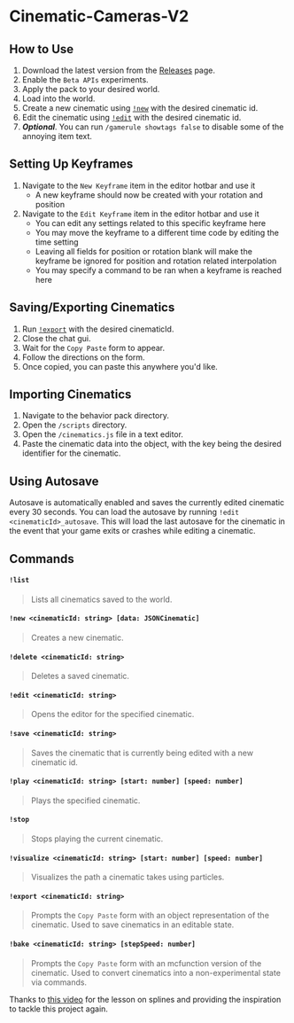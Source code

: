 # Cinematic-Cameras-V2

## How to Use
1. Download the latest version from the [Releases](https://github.com/MajestikButter/Cinematic-Cameras-V2/releases) page.
2. Enable the `Beta APIs` experiments.
3. Apply the pack to your desired world.
4. Load into the world.
5. Create a new cinematic using [`!new`](#new-cinematicid-string-data-jsoncinematic) with the desired cinematic id.
6. Edit the cinematic using [`!edit`](#edit-cinematicid-string) with the desired cinematic id.
7. ***Optional***. You can run `/gamerule showtags false` to disable some of the annoying item text.

## Setting Up Keyframes
1. Navigate to the `New Keyframe` item in the editor hotbar and use it
    - A new keyframe should now be created with your rotation and position
3. Navigate to the `Edit Keyframe` item in the editor hotbar and use it
    - You can edit any settings related to this specific keyframe here
    - You may move the keyframe to a different time code by editing the time setting
    - Leaving all fields for position or rotation blank will make the keyframe be ignored for position and rotation related interpolation
    - You may specify a command to be ran when a keyframe is reached here

## Saving/Exporting Cinematics
1. Run [`!export`](#export-cinematicid-string) with the desired cinematicId.
2. Close the chat gui.
3. Wait for the `Copy Paste` form to appear.
4. Follow the directions on the form.
5. Once copied, you can paste this anywhere you'd like.


## Importing Cinematics
1. Navigate to the behavior pack directory.
2. Open the `/scripts` directory.
3. Open the `/cinematics.js` file in a text editor.
4. Paste the cinematic data into the object, with the key being the desired identifier for the cinematic.

## Using Autosave
Autosave is automatically enabled and saves the currently edited cinematic every 30 seconds.
You can load the autosave by running `!edit <cinematicId>_autosave`. This will load the last autosave for the cinematic in the event that
your game exits or crashes while editing a cinematic.


## Commands
#### `!list`
> Lists all cinematics saved to the world.

#### `!new <cinematicId: string> [data: JSONCinematic]`
> Creates a new cinematic.

#### `!delete <cinematicId: string>`
> Deletes a saved cinematic.

#### `!edit <cinematicId: string>`
> Opens the editor for the specified cinematic.

#### `!save <cinematicId: string>`
> Saves the cinematic that is currently being edited with a new cinematic id.

#### `!play <cinematicId: string> [start: number] [speed: number]`
> Plays the specified cinematic. 

#### `!stop`
> Stops playing the current cinematic.

#### `!visualize <cinematicId: string> [start: number] [speed: number]`
> Visualizes the path a cinematic takes using particles.

#### `!export <cinematicId: string>`
> Prompts the `Copy Paste` form with an object representation of the cinematic. Used to save cinematics in an editable state.

#### `!bake <cinematicId: string> [stepSpeed: number]`
> Prompts the `Copy Paste` form with an mcfunction version of the cinematic. Used to convert cinematics into a non-experimental state via commands.

Thanks to [this video](https://www.youtube.com/watch?v=jvPPXbo87ds) for the lesson on splines and providing the inspiration to tackle this project again.
